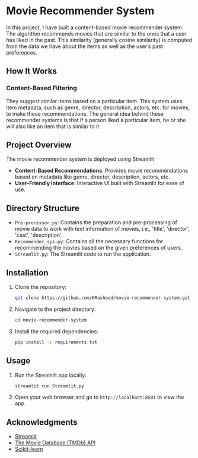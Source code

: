 # Movie Recommender System
In this project, I have built a content-based movie recommender system. The algorithm recommends movies that are similar to the ones that a user has liked in the past. This similarity (generally cosine similarity) is computed from the data we have about the items as well as the user’s past preferences.

## How It Works

### Content-Based Filtering
They suggest similar items based on a particular item. This system uses item metadata, such as genre, director, description, actors, etc. for movies, to make these recommendations. The general idea behind these recommender systems is that if a person liked a particular item, he or she will also like an item that is similar to it.

## Project Overview

The movie recommender system is deployed using Streamlit

- **Content-Based Recommendations**: Provides movie recommendations based on metadata like genre, director, description, actors, etc.
- **User-Friendly Interface**: Interactive UI built with Streamlit for ease of use.

## Directory Structure

- `Pre-processor.py`: Contains the preparation and pre-processing of movie data to work with text information of movies, i.e., 'title', 'director', 'cast', 'description'.
- `Recommender_sys.py`: Contains all the necessary functions for recommending the movies based on the given preferences of users.
- `Streamlit.py`: The Streamlit code to run the application.
## Installation

1. Clone the repository:
    ```bash
    git clone https://github.com/KRasheed/movie-recommender-system.git
    ```
2. Navigate to the project directory:
    ```bash
    cd movie-recommender-system
    ```
3. Install the required dependencies:
    ```bash
    pip install -r requirements.txt
    ```

## Usage

1. Run the Streamlit app locally:
    ```bash
    streamlit run Streamlit.py
    ```
2. Open your web browser and go to `http://localhost:8501` to view the app.

## Acknowledgments

- [Streamlit](https://streamlit.io/)
- [The Movie Database (TMDb) API](https://www.themoviedb.org/documentation/api)
- [Scikit-learn](https://scikit-learn.org/)
